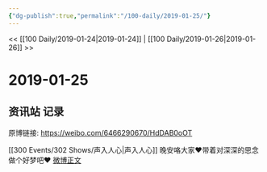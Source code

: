 ```yaml
---
{"dg-publish":true,"permalink":"/100-daily/2019-01-25/"}
---
```



<< [[100 Daily/2019-01-24\|2019-01-24]] | [[100 Daily/2019-01-26\|2019-01-26]] >>

# 2019-01-25

## 资讯站 记录

原博链接: https://weibo.com/6466290670/HdDAB0oOT

[[300 Events/302 Shows/声入人心\|声入人心]]
晚安咯大家❤️带着对深深的思念做个好梦吧❤️
[微博正文](https://weibo.com/detail/4332436819056357)
